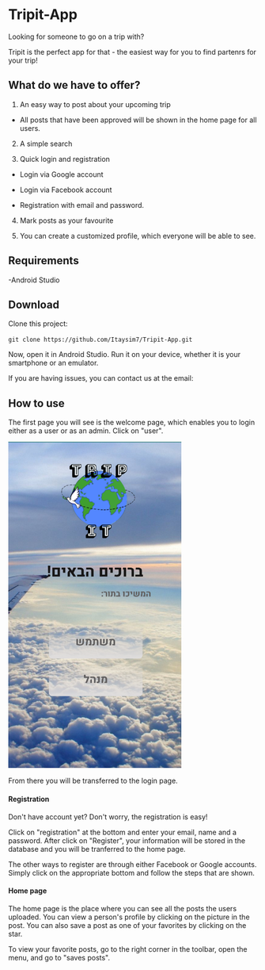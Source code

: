 # Tripit-App

Looking for someone to go on a trip with? 

Tripit is the perfect app for that - the easiest way for you to find partenrs for your trip!


## What do we have to offer?

1. An easy way to post about your upcoming trip
 
* All posts that have been approved will be shown in the home page for all users.

2. A simple search

3. Quick login and registration 

* Login via Google account

* Login via Facebook account

* Registration with email and password.

4. Mark posts as your favourite

5. You can create a customized profile, which everyone will be able to see.


## Requirements

-Android Studio

## Download

Clone this project:

`git clone https://github.com/Itaysim7/Tripit-App.git`

Now, open it in Android Studio. Run it on your device, whether it is your smartphone or an emulator.

If you are having issues, you can contact us at the email:

## How to use

The first page you will see is the welcome page, which enables you to login either as a user or as an admin. Click on "user".

<img src = "https://github.com/Itaysim7/Tripit-App/blob/master/Media/Welcome_Screenshot.png" width="350">

From there you will be transferred to the login page. 

#### Registration

Don't have account yet? Don't worry, the registration is easy! 

Click on "registration" at the bottom and enter your email, name and a password. 
After click on "Register", your information will be stored in the database and you will be tranferred to the home page. 

The other ways to register are through either Facebook or Google accounts. 
Simply click on the appropriate bottom and follow the steps that are shown.

#### Home page

The home page is the place where you can see all the posts the users uploaded. 
You can view a person's profile by clicking on the picture in the post.
You can also save a post as one of your favorites by clicking on the star. 

To view your favorite posts, go to the right corner in the toolbar, open the menu, and go to "saves posts".




